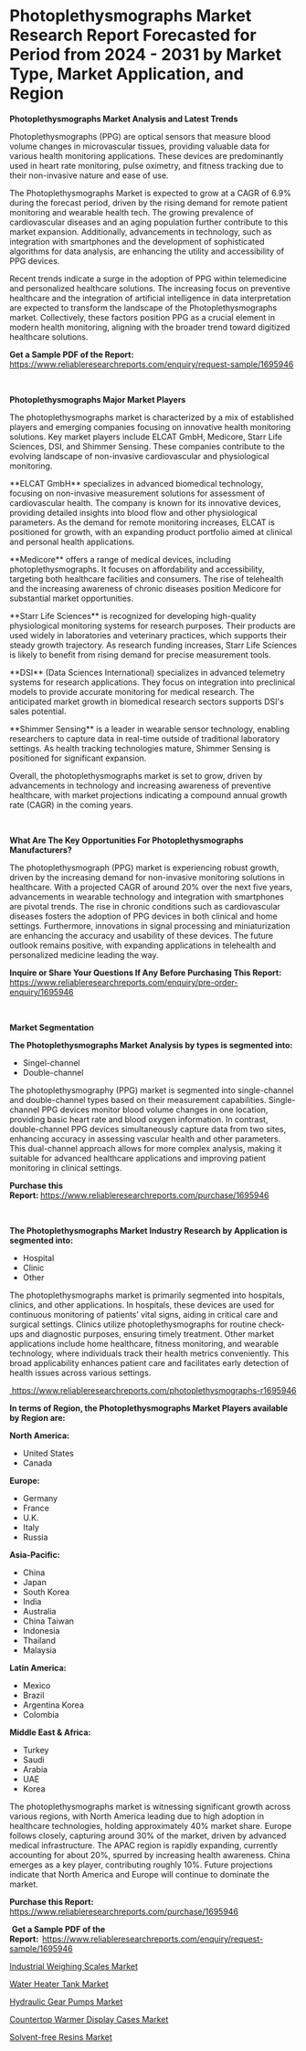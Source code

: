 <p><h1>Photoplethysmographs Market Research Report Forecasted for Period from 2024 -  2031 by Market Type, Market Application, and Region</h1></p><p><strong>Photoplethysmographs Market Analysis and Latest Trends</strong></p>
<p><p>Photoplethysmographs (PPG) are optical sensors that measure blood volume changes in microvascular tissues, providing valuable data for various health monitoring applications. These devices are predominantly used in heart rate monitoring, pulse oximetry, and fitness tracking due to their non-invasive nature and ease of use. </p><p>The Photoplethysmographs Market is expected to grow at a CAGR of 6.9% during the forecast period, driven by the rising demand for remote patient monitoring and wearable health tech. The growing prevalence of cardiovascular diseases and an aging population further contribute to this market expansion. Additionally, advancements in technology, such as integration with smartphones and the development of sophisticated algorithms for data analysis, are enhancing the utility and accessibility of PPG devices.</p><p>Recent trends indicate a surge in the adoption of PPG within telemedicine and personalized healthcare solutions. The increasing focus on preventive healthcare and the integration of artificial intelligence in data interpretation are expected to transform the landscape of the Photoplethysmographs market. Collectively, these factors position PPG as a crucial element in modern health monitoring, aligning with the broader trend toward digitized healthcare solutions.</p></p>
<p><strong>Get a Sample PDF of the Report:&nbsp;</strong> <a href="https://www.reliableresearchreports.com/enquiry/request-sample/1695946?utm_campaign=36&utm_medium=2&utm_source=Github&utm_content=ia&utm_term=19102024&utm_id=photoplethysmographs">https://www.reliableresearchreports.com/enquiry/request-sample/1695946</a></p>
<p>&nbsp;</p>
<p><strong>Photoplethysmographs Major Market Players</strong></p>
<p><p>The photoplethysmographs market is characterized by a mix of established players and emerging companies focusing on innovative health monitoring solutions. Key market players include ELCAT GmbH, Medicore, Starr Life Sciences, DSI, and Shimmer Sensing. These companies contribute to the evolving landscape of non-invasive cardiovascular and physiological monitoring.</p><p>**ELCAT GmbH** specializes in advanced biomedical technology, focusing on non-invasive measurement solutions for assessment of cardiovascular health. The company is known for its innovative devices, providing detailed insights into blood flow and other physiological parameters. As the demand for remote monitoring increases, ELCAT is positioned for growth, with an expanding product portfolio aimed at clinical and personal health applications.</p><p>**Medicore** offers a range of medical devices, including photoplethysmographs. It focuses on affordability and accessibility, targeting both healthcare facilities and consumers. The rise of telehealth and the increasing awareness of chronic diseases position Medicore for substantial market opportunities.</p><p>**Starr Life Sciences** is recognized for developing high-quality physiological monitoring systems for research purposes. Their products are used widely in laboratories and veterinary practices, which supports their steady growth trajectory. As research funding increases, Starr Life Sciences is likely to benefit from rising demand for precise measurement tools.</p><p>**DSI** (Data Sciences International) specializes in advanced telemetry systems for research applications. They focus on integration into preclinical models to provide accurate monitoring for medical research. The anticipated market growth in biomedical research sectors supports DSI's sales potential.</p><p>**Shimmer Sensing** is a leader in wearable sensor technology, enabling researchers to capture data in real-time outside of traditional laboratory settings. As health tracking technologies mature, Shimmer Sensing is positioned for significant expansion.</p><p>Overall, the photoplethysmographs market is set to grow, driven by advancements in technology and increasing awareness of preventive healthcare, with market projections indicating a compound annual growth rate (CAGR) in the coming years.</p></p>
<p>&nbsp;</p>
<p><strong>What Are The Key Opportunities For Photoplethysmographs Manufacturers?</strong></p>
<p><p>The photoplethysmograph (PPG) market is experiencing robust growth, driven by the increasing demand for non-invasive monitoring solutions in healthcare. With a projected CAGR of around 20% over the next five years, advancements in wearable technology and integration with smartphones are pivotal trends. The rise in chronic conditions such as cardiovascular diseases fosters the adoption of PPG devices in both clinical and home settings. Furthermore, innovations in signal processing and miniaturization are enhancing the accuracy and usability of these devices. The future outlook remains positive, with expanding applications in telehealth and personalized medicine leading the way.</p></p>
<p><strong>Inquire or Share Your Questions If Any Before Purchasing This Report:</strong> <a href="https://www.reliableresearchreports.com/enquiry/pre-order-enquiry/1695946?utm_campaign=36&utm_medium=2&utm_source=Github&utm_content=ia&utm_term=19102024&utm_id=photoplethysmographs">https://www.reliableresearchreports.com/enquiry/pre-order-enquiry/1695946</a></p>
<p>&nbsp;</p>
<p><strong>Market Segmentation</strong></p>
<p><strong>The Photoplethysmographs Market Analysis by types is segmented into:</strong></p>
<p><ul><li>Singel-channel</li><li>Double-channel</li></ul></p>
<p><p>The photoplethysmography (PPG) market is segmented into single-channel and double-channel types based on their measurement capabilities. Single-channel PPG devices monitor blood volume changes in one location, providing basic heart rate and blood oxygen information. In contrast, double-channel PPG devices simultaneously capture data from two sites, enhancing accuracy in assessing vascular health and other parameters. This dual-channel approach allows for more complex analysis, making it suitable for advanced healthcare applications and improving patient monitoring in clinical settings.</p></p>
<p><strong>Purchase this Report:&nbsp;</strong><a href="https://www.reliableresearchreports.com/purchase/1695946?utm_campaign=36&utm_medium=2&utm_source=Github&utm_content=ia&utm_term=19102024&utm_id=photoplethysmographs">https://www.reliableresearchreports.com/purchase/1695946</a></p>
<p>&nbsp;</p>
<p><strong>The Photoplethysmographs Market Industry Research by Application is segmented into:</strong></p>
<p><ul><li>Hospital</li><li>Clinic</li><li>Other</li></ul></p>
<p><p>The photoplethysmographs market is primarily segmented into hospitals, clinics, and other applications. In hospitals, these devices are used for continuous monitoring of patients’ vital signs, aiding in critical care and surgical settings. Clinics utilize photoplethysmographs for routine check-ups and diagnostic purposes, ensuring timely treatment. Other market applications include home healthcare, fitness monitoring, and wearable technology, where individuals track their health metrics conveniently. This broad applicability enhances patient care and facilitates early detection of health issues across various settings.</p></p>
<p><a href="https://www.reliableresearchreports.com/photoplethysmographs-r1695946?utm_campaign=36&utm_medium=2&utm_source=Github&utm_content=ia&utm_term=19102024&utm_id=photoplethysmographs">&nbsp;https://www.reliableresearchreports.com/photoplethysmographs-r1695946</a></p>
<p><strong>In terms of Region, the Photoplethysmographs Market Players available by Region are:</strong></p>
<p>
    <p> <strong> North America: </strong>
        <ul>
            <li>United States</li>
            <li>Canada</li>
        </ul>
        </p> 
    <p> <strong> Europe: </strong>
        <ul>
            <li>Germany</li>
            <li>France</li>
            <li>U.K.</li>
            <li>Italy</li>
            <li>Russia</li>
        </ul>
        </p> 
    <p> <strong> Asia-Pacific: </strong>
        <ul>
            <li>China</li>
            <li>Japan</li>
            <li>South Korea</li>
            <li>India</li>
            <li>Australia</li>
            <li>China Taiwan</li>
            <li>Indonesia</li>
            <li>Thailand</li>
            <li>Malaysia</li>
        </ul>
        </p> 
    <p> <strong> Latin America: </strong>
        <ul>
            <li>Mexico</li>
            <li>Brazil</li>
            <li>Argentina Korea</li>
            <li>Colombia</li>
        </ul>
        </p> 
    <p> <strong> Middle East & Africa: </strong>
        <ul>
            <li>Turkey</li>
            <li>Saudi</li>
            <li>Arabia</li>
            <li>UAE</li>
            <li>Korea</li>
        </ul>
    </p>
    </p>
<p><p>The photoplethysmographs market is witnessing significant growth across various regions, with North America leading due to high adoption in healthcare technologies, holding approximately 40% market share. Europe follows closely, capturing around 30% of the market, driven by advanced medical infrastructure. The APAC region is rapidly expanding, currently accounting for about 20%, spurred by increasing health awareness. China emerges as a key player, contributing roughly 10%. Future projections indicate that North America and Europe will continue to dominate the market.</p></p>
<p><strong>Purchase this Report: </strong><a href="https://www.reliableresearchreports.com/purchase/1695946?utm_campaign=36&utm_medium=2&utm_source=Github&utm_content=ia&utm_term=19102024&utm_id=photoplethysmographs">https://www.reliableresearchreports.com/purchase/1695946</a></p>
<p>&nbsp;<strong>Get a Sample PDF of the Report:&nbsp;&nbsp;</strong><a href="https://www.reliableresearchreports.com/enquiry/request-sample/1695946?utm_campaign=36&utm_medium=2&utm_source=Github&utm_content=ia&utm_term=19102024&utm_id=photoplethysmographs">https://www.reliableresearchreports.com/enquiry/request-sample/1695946</a></p>
<p><strong></strong></p>
<p><p><a href="https://issuu.com/reportprime-2/docs/industrial-weighing-scales-market-s_658b0e2a55b2f8?utm_campaign=36&utm_medium=2&utm_source=Github&utm_content=ia&utm_term=19102024&utm_id=photoplethysmographs">Industrial Weighing Scales Market</a></p><p><a href="https://www.linkedin.com/pulse/exploring-water-heater-tank-market-dynamics-revenue-analysis-nkkxf?utm_campaign=36&utm_medium=2&utm_source=Github&utm_content=ia&utm_term=19102024&utm_id=photoplethysmographs">Water Heater Tank Market</a></p><p><a href="https://www.linkedin.com/pulse/hydraulic-gear-pumps-market-evolution-future-outlook-forecasting-fodrf?utm_campaign=36&utm_medium=2&utm_source=Github&utm_content=ia&utm_term=19102024&utm_id=photoplethysmographs">Hydraulic Gear Pumps Market</a></p><p><a href="https://github.com/GRUBBSCHARLES/Market-Research-Report-List-1/blob/main/countertop-warmer-display-cases-market.md?utm_campaign=36&utm_medium=2&utm_source=Github&utm_content=ia&utm_term=19102024&utm_id=photoplethysmographs">Countertop Warmer Display Cases Market</a></p><p><a href="https://github.com/HaroldWalker405/Market-Research-Report-List-1/blob/main/solvent-free-resins-market.md?utm_campaign=36&utm_medium=2&utm_source=Github&utm_content=ia&utm_term=19102024&utm_id=photoplethysmographs">Solvent-free Resins Market</a></p></p>
